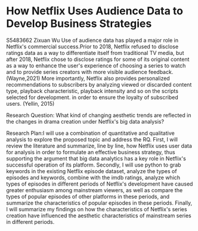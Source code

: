 # How Netflix Uses Audience Data to Develop Business Strategies
S5483662 Zixuan Wu
Use of audience data has played a major role in Netflix's commercial success.Prior to 2018, Netflix refused to disclose ratings data as a way to differentiate itself from traditional TV media, but after 2018, Netflix chose to disclose ratings for some of its original content as a way to enhance the user's experience of choosing a series to watch and to provide series creators with more visible audience feedback. (Wayne,2021) More importantly, Netflix also provides personalized recommendations to subscribers by analyzing viewed or discarded content type, playback characteristic, playback intensity and so on the scripts selected for development. in order to ensure the loyalty of subscribed users. (Yellin, 2015)

Research Question: What kind of changing aesthetic trends are reflected in the changes in drama creation under Netflix's big data analysis?

Research Plan:I will use a combination of quantitative and qualitative analysis to explore the proposed topic and address the RQ. First, I will review the literature and summarize, line by line, how Netflix uses user data for analysis in order to formulate an effective business strategy, thus supporting the argument that big data analytics has a key role in Netflix's successful operation of its platform. Secondly, I will use python to grab keywords in the existing Netflix episode dataset, analyze the types of episodes and keywords, combine with the imdb ratings, analyze which types of episodes in different periods of Netflix's development have caused greater enthusiasm among mainstream viewers, as well as compare the types of popular episodes of other platforms in these periods, and summarize the characteristics of popular episodes in these periods. Finally, I will summarize my findings on how the characteristics of Netflix's series creation have influenced the aesthetic characteristics of mainstream series in different periods.
